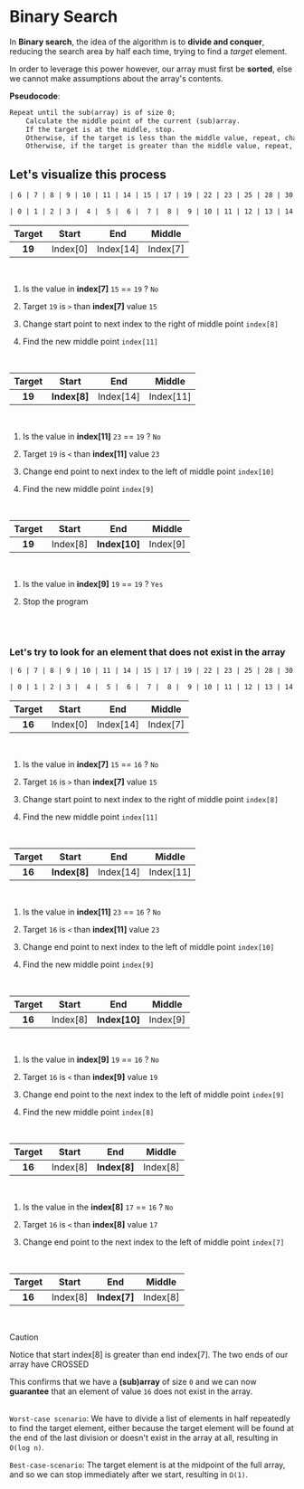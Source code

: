 # Binary Search

In **Binary search**, the idea of the algorithm is to **divide and conquer**, reducing the search area by half each time, trying to find a *target* element.

In order to leverage this power however, our array must first be **sorted**, else we cannot make assumptions about the array's contents.

**Pseudocode**:

```txt
Repeat until the sub(array) is of size 0;
    Calculate the middle point of the current (sub)array.   
    If the target is at the middle, stop.
    Otherwise, if the target is less than the middle value, repeat, changing the end point to be just to the left of the middle.
    Otherwise, if the target is greater than the middle value, repeat, changing the start point to be just to the right of the middle.
```

## Let's visualize this process

```txt
| 6 | 7 | 8 | 9 | 10 | 11 | 14 | 15 | 17 | 19 | 22 | 23 | 25 | 28 | 30 | --> Elements

| 0 | 1 | 2 | 3 |  4 |  5 |  6 |  7 |  8 |  9 | 10 | 11 | 12 | 13 | 14 | --> Indexes
```

|Target|Start|End|Middle|
|:-:|:-:|:-:|:-:|
|**19**|Index[0]| Index[14]|Index[7]|

<br>

1. Is the value in **index[7]** `15` == `19` ? `No`

2. Target `19` is `>` than **index[7]** value `15`

3. Change start point to next index to the right of middle point `index[8]`

4. Find the new middle point `index[11]`

<br>

|Target|Start|End|Middle|
|:-:|:-:|:-:|:-:|
|**19**|**Index[8]**|Index[14]|Index[11]|

<br>

1. Is the value in **index[11]** `23` == `19` ? `No`

2. Target `19` is `<` than **index[11]** value `23`

3. Change end point to next index to the left of middle point `index[10]`

4. Find the new middle point `index[9]`

<br>

|Target|Start|End|Middle|
|:-:|:-:|:-:|:-:|
|**19**|Index[8]|**Index[10]**|Index[9]|

<br>

1. Is the value in **index[9]** `19` == `19` ? `Yes`

2. Stop the program

<br><br>

### Let's try to look for an element that does not exist in the array

```txt
| 6 | 7 | 8 | 9 | 10 | 11 | 14 | 15 | 17 | 19 | 22 | 23 | 25 | 28 | 30 | --> Elements

| 0 | 1 | 2 | 3 |  4 |  5 |  6 |  7 |  8 |  9 | 10 | 11 | 12 | 13 | 14 | --> Indexes
```

|Target|Start|End|Middle|
|:-:|:-:|:-:|:-:|
|**16**|Index[0]| Index[14]|Index[7]|

<br>

1. Is the value in **index[7]** `15` == `16` ? `No`

2. Target `16` is `>` than **index[7]** value `15`

3. Change start point to next index to the right of middle point `index[8]`

4. Find the new middle point `index[11]`

<br>

|Target|Start|End|Middle|
|:-:|:-:|:-:|:-:|
|**16**|**Index[8]**|Index[14]|Index[11]|

<br>

1. Is the value in **index[11]** `23` == `16` ? `No`

2. Target `16` is `<` than **index[11]** value `23`

3. Change end point to next index to the left of middle point `index[10]`

4. Find the new middle point `index[9]`

<br>

|Target|Start|End|Middle|
|:-:|:-:|:-:|:-:|
|**16**|Index[8]|**Index[10]**|Index[9]|

<br>

1. Is the value in **index[9]** `19` == `16` ? `No`

2. Target `16` is `<` than **index[9]** value `19`

3. Change end point to the next index to the left of middle point `index[9]`

4. Find the new middle point `index[8]`

<br>

|Target|Start|End|Middle|
|:-:|:-:|:-:|:-:|
|**16**|Index[8]|**Index[8]**|Index[8]|

<br>

1. Is the value in the **index[8]** `17` == `16` ? `No`

2. Target `16` is `<` than **index[8]** value `17`

3. Change end point to the next index to the left of middle point `index[7]`

<br>

|Target|Start|End|Middle|
|:-:|:-:|:-:|:-:|
|**16**|Index[8]|**Index[7]**|Index[8]|

<br>

> [!CAUTION]
> Notice that start index[8] is greater than end index[7]. The two ends of our array have CROSSED

This confirms that we have a **(sub)array** of size `0` and we can now **guarantee** that an element of value `16` does not exist in the array.
<br><br>

`Worst-case scenario`: We have to divide a list of elements in half repeatedly to find the target element, either because the target element will be found at the end of the last division or doesn't exist in the array at all, resulting in `O(log n)`.

`Best-case-scenario`: The target element is at the midpoint of the full array, and so we can stop immediately after we start, resulting in `Ω(1)`.
